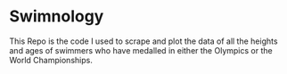 # Swimnology

This Repo is the code I used to scrape and plot the data of all the heights and ages of swimmers who have medalled 
in either the Olympics or the World Championships.

